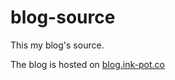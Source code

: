 blog-source
===========

This my blog's source.

The blog is hosted on [blog.ink-pot.co](http://blog.ink-pot.co/)

